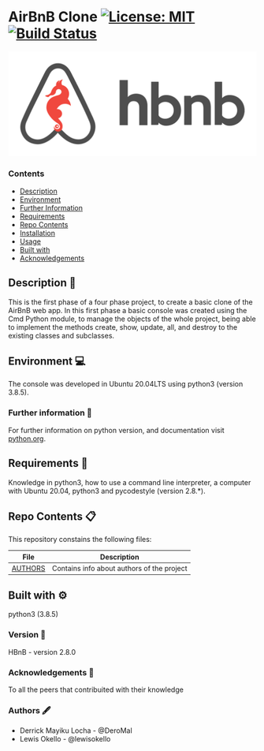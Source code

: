 # AirBnB Clone [![License: MIT](https://img.shields.io/badge/License-MIT-yellow.svg)](https://github.com/DeroMal/AirBnB_clone/blob/master/LICENSE) [![Build Status](https://travis-ci.org/luischaparroc/AirBnB_clone.svg?branch=master)](https://travis-ci.org/luischaparroc/AirBnB_clone)
![HBnB Logo](./image/hbnb_logo.png)


### Contents

- [Description](#Description)
- [Environment](#Environment)
- [Further Information](#Furtherinformation)
- [Requirements](#Requirements)
- [Repo Contents](#FileContents)
- [Installation](#Installation)
- [Usage](#Usage)
- [Built with](#Built-with)
- [Acknowledgements](#Acknowledgements)

## Description :page_facing_up:
This is the first phase of a four phase project, to create a basic clone of the AirBnB web app. In this first phase a basic console was created using the Cmd Python module, to manage the objects of the whole project, being able to implement the methods create, show, update, all, and destroy to the existing classes and subclasses.


## Environment :computer:
The console was developed in Ubuntu 20.04LTS using python3 (version 3.8.5).

### Further information :bookmark_tabs:
For further information on python version, and documentation visit [python.org](https://www.python.org/).

## Requirements :memo:
Knowledge in python3, how to use a command line interpreter, a computer with Ubuntu 20.04, python3 and pycodestyle (version 2.8.*).

## Repo Contents :clipboard:
This repository constains the following files:

|   **File**   |   **Description**   |
| -------------- | --------------------- |
|[AUTHORS](./AUTHORS) | Contains info about authors of the project |



## Built with :gear:
python3 (3.8.5)

### Version :pushpin:
HBnB - version 2.8.0

### Acknowledgements :raised_hands:
To all the peers that contribuited with their knowledge

### Authors :fountain_pen:
* Derrick Mayiku Locha - @DeroMal
* Lewis Okello - @lewisokello
